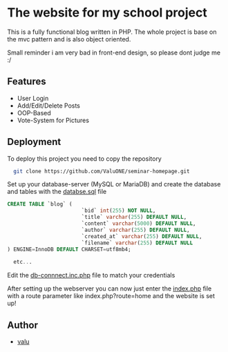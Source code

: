 
# The website for my school project

This is a fully functional blog written in PHP. The whole project is base on the mvc pattern and is also object oriented.

Small reminder i am very bad in front-end design, so please dont judge me :/
## Features

- User Login
- Add/Edit/Delete Posts
- OOP-Based
- Vote-System for Pictures

## Deployment

To deploy this project you need to copy the repository

```bash
  git clone https://github.com/ValuONE/seminar-homepage.git
```

Set up your database-server (MySQL or MariaDB) and create the database and tables with the [databse.sql](https://github.com/ValuONE/seminar-homepage/blob/master/database.sql) file

```sql
CREATE TABLE `blog` (
                        `bid` int(255) NOT NULL,
                        `title` varchar(255) DEFAULT NULL,
                        `content` varchar(5000) DEFAULT NULL,
                        `author` varchar(255) DEFAULT NULL,
                        `created_at` varchar(255) DEFAULT NULL,
                        `filename` varchar(255) DEFAULT NULL
) ENGINE=InnoDB DEFAULT CHARSET=utf8mb4;
  
  etc...
```

Edit the [db-connnect.inc.php](https://github.com/ValuONE/seminar-homepage/tree/master/inc/db-connect.inc.php) file to match your credentials

After setting up the webserver you can now just enter the [index.php](https://github.com/ValuONE/seminar-homepage/tree/master/index.php) file with a route parameter like index.php?route=home and the website is set up!
## Author

- [valu](https://github.com/ValuONE)

